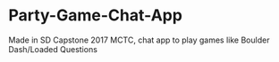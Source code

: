 # Party-Game-Chat-App
Made in SD Capstone 2017 MCTC, chat app to play games like Boulder Dash/Loaded Questions
